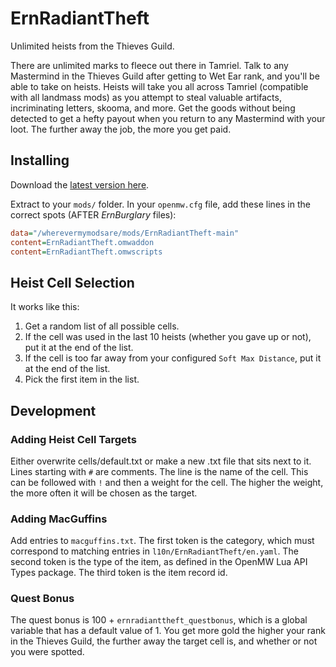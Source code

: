 # ErnRadiantTheft

Unlimited heists from the Thieves Guild.

There are unlimited marks to fleece out there in Tamriel. Talk to any Mastermind in the Thieves Guild after getting to Wet Ear rank, and you'll be able to take on heists. Heists will take you all across Tamriel (compatible with all landmass mods) as you attempt to steal valuable artifacts, incriminating letters, skooma, and more. Get the goods without being detected to get a hefty payout when you return to any Mastermind with your loot. The further away the job, the more you get paid.

## Installing

Download the [latest version here](https://github.com/erinpentecost/ErnRadiantTheft/archive/refs/heads/main.zip).

Extract to your `mods/` folder. In your `openmw.cfg` file, add these lines in the correct spots (AFTER *ErnBurglary* files):

```ini
data="/wherevermymodsare/mods/ErnRadiantTheft-main"
content=ErnRadiantTheft.omwaddon
content=ErnRadiantTheft.omwscripts
```

## Heist Cell Selection
It works like this:

1. Get a random list of all possible cells.
2. If the cell was used in the last 10 heists (whether you gave up or not), put it at the end of the list.
3. If the cell is too far away from your configured `Soft Max Distance`, put it at the end of the list.
4. Pick the first item in the list.

## Development

### Adding Heist Cell Targets
Either overwrite cells/default.txt or make a new .txt file that sits next to it.
Lines starting with `#` are comments.
The line is the name of the cell. This can be followed with `!` and then a weight for the cell. The higher the weight, the more often it will be chosen as the target.

### Adding MacGuffins
Add entries to `macguffins.txt`. The first token is the category, which must correspond to matching entries in `l10n/ErnRadiantTheft/en.yaml`. The second token is the type of the item, as defined in the OpenMW Lua API Types package. The third token is the item record id.

### Quest Bonus
The quest bonus is 100 + `ernradianttheft_questbonus`, which is a global variable that has a default value of 1.
You get more gold the higher your rank in the Thieves Guild, the further away the target cell is, and whether or not you were spotted.
